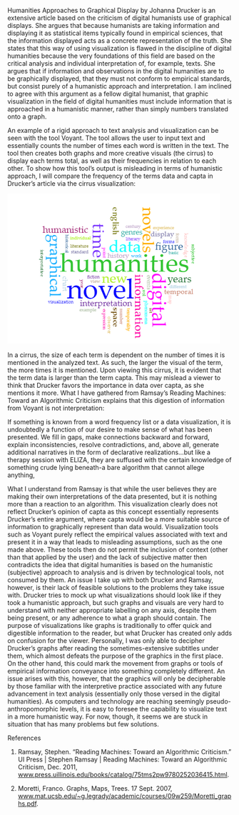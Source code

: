 Humanities Approaches to Graphical Display by Johanna Drucker is an extensive article based on the criticism of digital humanists use of graphical displays. She argues that because humanists are taking information and displaying it as statistical items typically found in empirical sciences, that the information displayed acts as a concrete representation of the truth. She states that this way of using visualization is flawed in the discipline of digital humanities because the very foundations of this field are based on the critical analysis and individual interpretation of, for example, texts. She argues that if information and observations in the digital humanities are to be graphically displayed, that they must not conform to empirical standards, but consist purely of a humanistic approach and interpretation. I am inclined to agree with this argument as a fellow digital humanist, that graphic visualization in the field of digital humanities must include information that is approached in a humanistic manner, rather than simply numbers translated onto a graph.

An example of a rigid approach to text analysis and visualization can be seen with the tool Voyant. The tool allows the user to input text and essentially counts the number of times each word is written in the text. The tool then creates both graphs and more creative visuals (the cirrus) to display each terms total, as well as their frequencies in relation to each other. To show how this tool’s output is misleading in terms of humanistic approach, I will compare the frequency of the terms data and capta in Drucker’s article via the cirrus visualization: 

![](Images/download.png)

In a cirrus, the size of each term is dependent on the number of times it is mentioned in the analyzed text. As such, the larger the visual of the term, the more times it is mentioned. Upon viewing this cirrus, it is evident that the term data is larger than the term capta. This may mislead a viewer to think that Drucker favors the importance in data over capta, as she mentions it more. What I have gathered from Ramsay’s Reading Machines: Toward an Algorithmic Criticism explains that this digestion of information from Voyant is not interpretation:

If something is known from a word frequency list or a data visualization, it is undoubtedly a function of our desire to make sense of what has been presented. We fill in gaps, make connections backward and forward, explain inconsistencies, resolve contradictions, and, above all, generate additional narratives in the form of declarative realizations…but like a therapy session with ELIZA, they are suffused with the certain knowledge of something crude lying beneath-a bare algorithm that cannot allege anything,

What I understand from Ramsay is that while the user believes they are making their own interpretations of the data presented, but it is nothing more than a reaction to an algorithm. This visualization clearly does not reflect Drucker’s opinion of capta as this concept essentially represents Drucker’s entire argument, where capta would be a more suitable source of information to graphically represent than data would. Visualization tools such as Voyant purely reflect the empirical values associated with text and present it in a way that leads to misleading assumptions, such as the one made above. These tools then do not permit the inclusion of context (other than that applied by the user) and the lack of subjective matter then contradicts the idea that digital humanities is based on the humanistic (subjective) approach to analysis and is driven by technological tools, not consumed by them.
An issue I take up with both Drucker and Ramsay, however, is their lack of feasible solutions to the problems they take issue with. Drucker tries to mock up what visualizations should look like if they took a humanistic approach, but such graphs and visuals are very hard to understand with neither appropriate labelling on any axis, despite them being present, or any adherence to what a graph should contain. The purpose of visualizations like graphs is traditionally to offer quick and digestible information to the reader, but what Drucker has created only adds on confusion for the viewer. Personally, I was only able to decipher Drucker’s graphs after reading the sometimes-extensive subtitles under them, which almost defeats the purpose of the graphics in the first place. On the other hand, this could mark the movement from graphs or tools of empirical information conveyance into something completely different. An issue arises with this, however, that the graphics will only be decipherable by those familiar with the interpretive practice associated with any future advancement in text analysis (essentially only those versed in the digital humanities). As computers and technology are reaching seemingly pseudo-anthropomorphic levels, it is easy to foresee the capability to visualize text in a more humanistic way. For now, though, it seems we are stuck in situation that has many problems but few solutions. 

References
1.	Ramsay, Stephen. “Reading Machines: Toward an Algorithmic Criticism.” UI Press | Stephen Ramsay | Reading Machines: Toward an Algorithmic Criticism, Dec. 2011, www.press.uillinois.edu/books/catalog/75tms2pw9780252036415.html.

2.	Moretti, Franco. Graphs, Maps, Trees. 17 Sept. 2007, www.mat.ucsb.edu/~g.legrady/academic/courses/09w259/Moretti_graphs.pdf.

